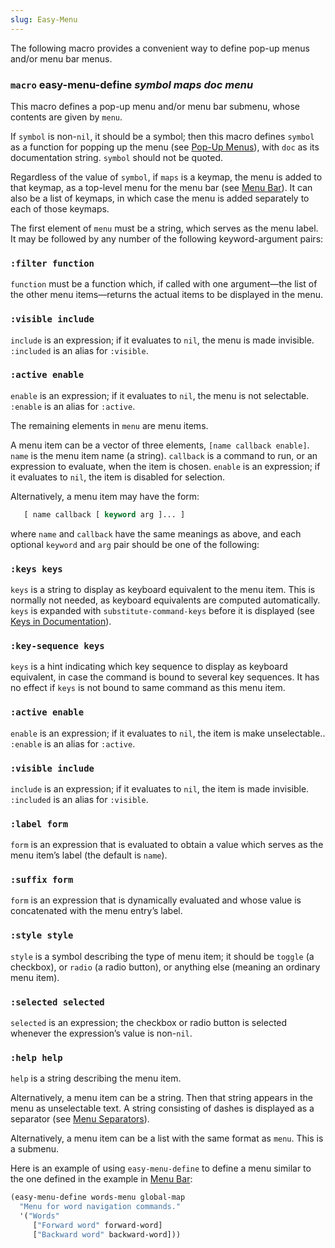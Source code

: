 ```yaml
---
slug: Easy-Menu
---
```


The following macro provides a convenient way to define pop-up menus and/or menu bar menus.

### <span className="tag macro">`macro`</span> **easy-menu-define** *symbol maps doc menu*

This macro defines a pop-up menu and/or menu bar submenu, whose contents are given by `menu`.

If `symbol` is non-`nil`, it should be a symbol; then this macro defines `symbol` as a function for popping up the menu (see [Pop-Up Menus](/docs/elisp/Pop_002dUp-Menus)), with `doc` as its documentation string. `symbol` should not be quoted.

Regardless of the value of `symbol`, if `maps` is a keymap, the menu is added to that keymap, as a top-level menu for the menu bar (see [Menu Bar](/docs/elisp/Menu-Bar)). It can also be a list of keymaps, in which case the menu is added separately to each of those keymaps.

The first element of `menu` must be a string, which serves as the menu label. It may be followed by any number of the following keyword-argument pairs:

### `:filter function`

`function` must be a function which, if called with one argument—the list of the other menu items—returns the actual items to be displayed in the menu.

### `:visible include`

`include` is an expression; if it evaluates to `nil`, the menu is made invisible. `:included` is an alias for `:visible`.

### `:active enable`

`enable` is an expression; if it evaluates to `nil`, the menu is not selectable. `:enable` is an alias for `:active`.

The remaining elements in `menu` are menu items.

A menu item can be a vector of three elements, `[name callback enable]`. `name` is the menu item name (a string). `callback` is a command to run, or an expression to evaluate, when the item is chosen. `enable` is an expression; if it evaluates to `nil`, the item is disabled for selection.

Alternatively, a menu item may have the form:

```lisp
   [ name callback [ keyword arg ]... ]
```

where `name` and `callback` have the same meanings as above, and each optional `keyword` and `arg` pair should be one of the following:

### `:keys keys`

`keys` is a string to display as keyboard equivalent to the menu item. This is normally not needed, as keyboard equivalents are computed automatically. `keys` is expanded with `substitute-command-keys` before it is displayed (see [Keys in Documentation](/docs/elisp/Keys-in-Documentation)).

### `:key-sequence keys`

`keys` is a hint indicating which key sequence to display as keyboard equivalent, in case the command is bound to several key sequences. It has no effect if `keys` is not bound to same command as this menu item.

### `:active enable`

`enable` is an expression; if it evaluates to `nil`, the item is make unselectable.. `:enable` is an alias for `:active`.

### `:visible include`

`include` is an expression; if it evaluates to `nil`, the item is made invisible. `:included` is an alias for `:visible`.

### `:label form`

`form` is an expression that is evaluated to obtain a value which serves as the menu item’s label (the default is `name`).

### `:suffix form`

`form` is an expression that is dynamically evaluated and whose value is concatenated with the menu entry’s label.

### `:style style`

`style` is a symbol describing the type of menu item; it should be `toggle` (a checkbox), or `radio` (a radio button), or anything else (meaning an ordinary menu item).

### `:selected selected`

`selected` is an expression; the checkbox or radio button is selected whenever the expression’s value is non-`nil`.

### `:help help`

`help` is a string describing the menu item.

Alternatively, a menu item can be a string. Then that string appears in the menu as unselectable text. A string consisting of dashes is displayed as a separator (see [Menu Separators](/docs/elisp/Menu-Separators)).

Alternatively, a menu item can be a list with the same format as `menu`. This is a submenu.

Here is an example of using `easy-menu-define` to define a menu similar to the one defined in the example in [Menu Bar](/docs/elisp/Menu-Bar):

```lisp
(easy-menu-define words-menu global-map
  "Menu for word navigation commands."
  '("Words"
     ["Forward word" forward-word]
     ["Backward word" backward-word]))
```
